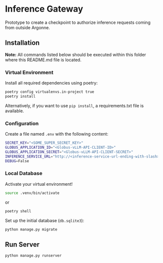 # Inference Gateway
Prototype to create a checkpoint to authorize inference requests coming from outside Argonne.

## Installation

**Note:** All commands listed below should be executed within this folder where this README.md file is located.

### Virtual Environment
Install all required dependencies using poetry:

```bash
poetry config virtualenvs.in-project true
poetry install
```

Alternatively, if you want to use `pip install`, a requirements.txt file is available.

### Configuration
Create a file named ``.env`` with the following content:

```bash
SECRET_KEY="<SOME_SUPER_SECRET_KEY>"
GLOBUS_APPLICATION_ID="<Globus-vLLM-API-CLIENT-ID>"
GLOBUS_APPLICATION_SECRET="<Globus-vLLM-API-CLIENT-SECRET>"
INFERENCE_SERVICE_URL="http://<inference-service-url-ending-with-slash>/"
DEBUG=False
```

### Local Database

Activate your virtual environment!

```bash
source .venv/bin/activate
```
or
```bash
poetry shell
```

Set up the initial database (``db.sqlite3``):

```bash
python manage.py migrate
```

## Run Server

```bash
python manage.py runserver
```